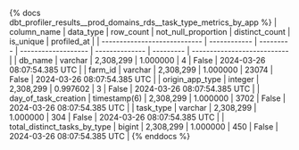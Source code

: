 {% docs dbt_profiler_results__prod_domains_rds__task_type_metrics_by_app  %}
| column_name                  | data_type    | row_count | not_null_proportion | distinct_count | is_unique | profiled_at                 |
| ---------------------------- | ------------ | --------- | ------------------- | -------------- | --------- | --------------------------- |
| db_name                      | varchar      | 2,308,299 |            1.000000 |              4 |     False | 2024-03-26 08:07:54.385 UTC |
| farm_id                      | varchar      | 2,308,299 |            1.000000 |          23074 |     False | 2024-03-26 08:07:54.385 UTC |
| origin_app_type              | integer      | 2,308,299 |            0.997602 |              3 |     False | 2024-03-26 08:07:54.385 UTC |
| day_of_task_creation         | timestamp(6) | 2,308,299 |            1.000000 |           3702 |     False | 2024-03-26 08:07:54.385 UTC |
| task_type                    | varchar      | 2,308,299 |            1.000000 |            304 |     False | 2024-03-26 08:07:54.385 UTC |
| total_distinct_tasks_by_type | bigint       | 2,308,299 |            1.000000 |            450 |     False | 2024-03-26 08:07:54.385 UTC |
{% enddocs %}
